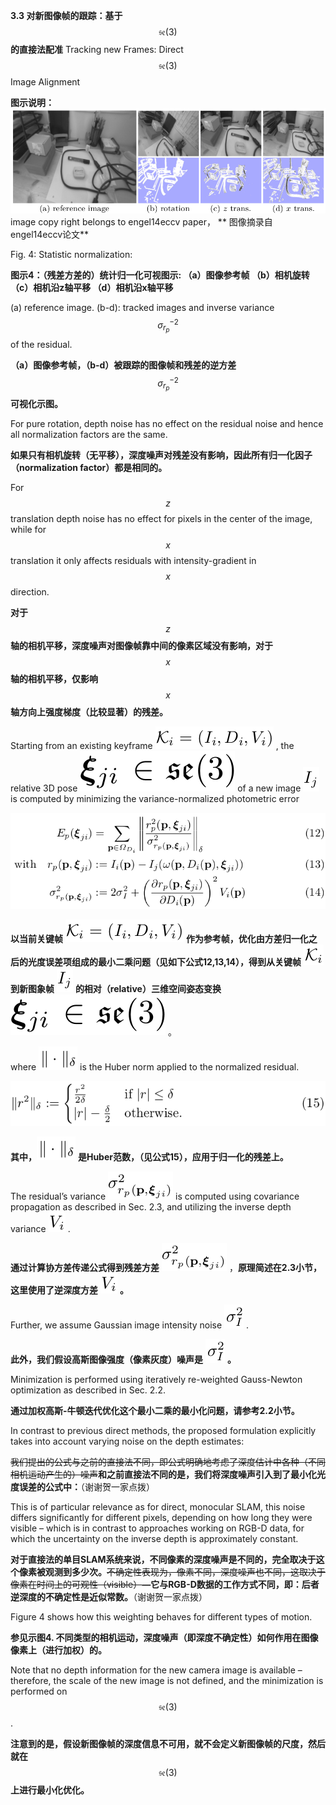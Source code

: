 **3.3 对新图像帧的跟踪：基于** $$\mathfrak{se}(3)$$ **的直接法配准** Tracking new Frames: Direct $$\mathfrak{se}(3)$$ Image Alignment

**图示说明：** ![](/assets/fig_4.png)image copy right belongs to engel14eccv paper， ** 图像摘录自 engel14eccv论文**

Fig. 4: Statistic normalization:

**图示4：（残差方差的）统计归一化可视图示: （a）图像参考帧 （b）相机旋转 （c）相机沿z轴平移 （d）相机沿x轴平移**

\(a\) reference image. \(b-d\): tracked images and inverse variance $$\sigma_{r_{p}}^{-2}$$ of the residual.

**（a）图像参考帧，（b-d）被跟踪的图像帧和残差的逆方差** $$\sigma_{r_{p}}^{-2}$$ **可视化示图。**

For pure rotation, depth noise has no effect on the residual noise and hence all normalization factors are the same.

**如果只有相机旋转（无平移），深度噪声对残差没有影响，因此所有归一化因子（normalization factor）都是相同的。**

For $$z$$ translation depth noise has no effect for pixels in the center of the image, while for $$x$$ translation it only affects residuals with intensity-gradient in $$x$$ direction.

**对于** $$z$$ **轴的相机平移，深度噪声对图像帧靠中间的像素区域没有影响，对于** $$x$$ **轴的相机平移，仅影响** $$x$$ **轴方向上强度梯度（比较显著）的残差。**

Starting from an existing keyframe ![](/assets/math_49.png) , the relative 3D pose ![](/assets/math_50.png) of a new image ![](/assets/math_51.png) is computed by minimizing the variance-normalized photometric error

![](/assets/equation_12.png)

**以当前关键帧** ![](/assets/math_49.png) **作为参考帧，优化由方差归一化之后的光度误差项组成的最小二乘问题（见如下公式12,13,14），得到从关键帧** ![](/assets/math_52.png) **到新图象帧** ![](/assets/math_51.png) **的相对（relative）三维空间姿态变换** ![](/assets/math_50.png) 。

where ![](/assets/math_53.png) is the Huber norm applied to the normalized residual.

![](/assets/equation_15.png)

**其中，**![](/assets/math_53.png) **是Huber范数，（见公式15），应用于归一化的残差上。**

The residual’s variance ![](/assets/math_54.png) is computed using covariance propagation as described in Sec. 2.3, and utilizing the inverse depth variance ![](/assets/math_55.png) .

**通过计算协方差传递公式得到残差方差** ![](/assets/math_54.png) ，**原理简述在2.3小节，这里使用了逆深度方差** ![](/assets/math_55.png) **。**

Further, we assume Gaussian image intensity noise ![](/assets/math_56.png) .

**此外，我们假设高斯图像强度（像素灰度）噪声是** ![](/assets/math_56.png) **。**

Minimization is performed using iteratively re-weighted Gauss-Newton optimization as described in Sec. 2.2.

**通过加权高斯-牛顿迭代优化这个最小二乘的最小化问题，请参考2.2小节。**

In contrast to previous direct methods, the proposed formulation explicitly takes into account varying noise on the depth estimates:

~~我们提出的公式与之前的直接法不同，即公式明确地考虑了深度估计中各种（不同相机运动产生的）噪声~~**和之前直接法不同的是，我们将深度噪声引入到了最小化光度误差的公式中：**（谢谢贺一家点拨）

This is of particular relevance as for direct, monocular SLAM, this noise differs significantly for different pixels, depending on how long they were visible – which is in contrast to approaches working on RGB-D data, for which the uncertainty on the inverse depth is approximately constant.

**对于直接法的单目SLAM系统来说，不同像素的深度噪声是不同的，完全取决于这个像素被观测到多少次。**~~不确定性表现为，像素不同，深度噪声也不同，这取决于像素在时间上的可观性（visible）~~**—它与RGB-D数据的工作方式不同，即：后者逆深度的不确定性是近似常数。**（谢谢贺一家点拨）

Figure 4 shows how this weighting behaves for different types of motion.

**参见示图4. 不同类型的相机运动，深度噪声（即深度不确定性）如何作用在图像像素上（进行加权）的。**

Note that no depth information for the new camera image is available – therefore, the scale of the new image is not defined, and the minimization is performed on $$\mathfrak{se}(3)$$ .

**注意到的是，假设新图像帧的深度信息不可用，就不会定义新图像帧的尺度，然后就在** $$\mathfrak{se}(3)$$ **上进行最小化优化。**

